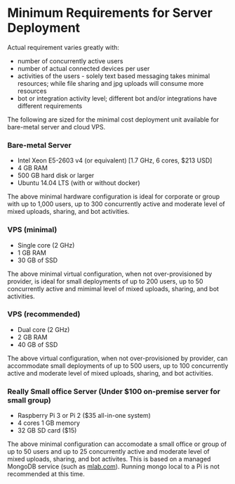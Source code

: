 # Minimum Requirements for Server Deployment

Actual requirement varies greatly with:

* number of concurrently active users
* number of actual connected devices per user
* activities of the users - solely text based messaging takes minimal resources; while file sharing and jpg uploads will consume more resources
* bot or integration activity level; different bot and/or integrations have different requirements

The following are sized for the minimal cost deployment unit available for bare-metal server and cloud VPS.

### Bare-metal Server 

- Intel Xeon E5-2603 v4 (or equivalent) [1.7 GHz, 6 cores, $213 USD]
- 4 GB RAM
- 500 GB hard disk or larger
- Ubuntu 14.04 LTS (with or without docker)

The above minimal hardware configuration is ideal for corporate or group with up to 1,000 users, up to 300 concurrently active and moderate level of mixed uploads, sharing, and bot activities.

### VPS (minimal)

- Single core (2 GHz)
- 1 GB RAM
- 30 GB of SSD 

The above minimal virtual configuration, when not over-provisioned by provider, is ideal for small deployments of up to 200 users, up to 50 concurrently active and mimimal level of mixed uploads, sharing, and bot activities.

### VPS (recommended)

- Dual core (2 GHz)
- 2 GB RAM
- 40 GB of SSD

The above virtual configuration, when not over-provisioned by provider, can accommodate small deployments of up to 500 users, up to 100 concurrently active and moderate level of mixed uploads, sharing, and bot activities.

### Really Small office Server (Under $100 on-premise server for small group)

- Raspberry Pi 3 or Pi 2 ($35 all-in-one system)
- 4 cores 1 GB memory 
- 32 GB SD card ($15)

The above minimal configuration can accomodate a small office or group of up to 50 users and up to 25 concurrently active and moderate level of mixed uploads, sharing, and bot activites. This is based on a managed MongoDB service (such as [mlab.com](https://mlab.com)). Running mongo local to a Pi is not recommended at this time.
